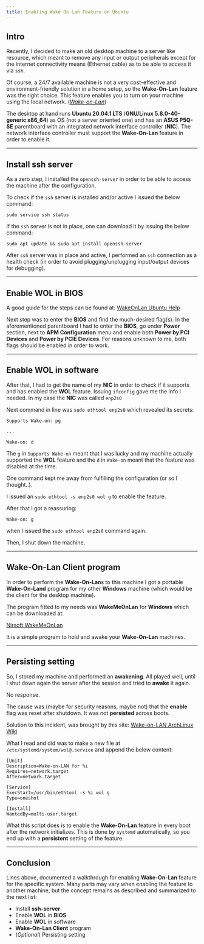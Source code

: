 ```yaml
---
title: Enabling Wake On Lan Feature on Ubuntu
---
```


## Intro

Recently, I decided to make an old desktop machine to a server like resource, 
which meant to remove any input or output peripherals except for the 
internet connectivity means (Ethernet cable) as to be able to access it via `ssh`.

Of course, a 24/7 available machine is not a very cost-effective and 
environment-friendly solution in a home setup, so the **Wake-On-Lan** feature 
was the right choice. This feature enables you to turn on your machine using 
the local network. (_[Wake-on-Lan](https://en.wikipedia.org/wiki/Wake-on-LAN)_)

The desktop at hand runs **Ubuntu 20.04.1 LTS** (**GNU/Linux 5.8.0-40-generic x86_64**) as OS
(not a server oriented one) and has an **ASUS P5Q-SE** parentboard with an integrated network 
interface controller (**NIC**). The network interface controller must support 
the **Wake-On-Lan** feature in order to enable it.

---

## Install ssh server

As a zero step, I installed the `openssh-server` in order to be able to access the machine
after the configuration.

To check if the `ssh` server is installed and/or active I issued the below command:

`sudo service ssh status`

If the `ssh` server is not in place, one can download it by issuing the below command:

`sudo apt update && sudo apt install openssh-server`

After `ssh` server was in place and active, I performed an `ssh` connection as a health check 
(in order to avoid plugging/unplugging input/output devices for debugging).

---

## Enable WOL in BIOS

A good guide for the steps can be found at:
[WakeOnLan Ubuntu Help](https://help.ubuntu.com/community/WakeOnLan#:~:text=To%20enable%20WoL%20in%20the,Save%20your%20settings%20and%20reboot.)

Next step was to enter the **BIOS** and find the much-desired flag(s).
In the aforementioned parentboard I had to enter the **BIOS**, go under **Power** section,
next to **APM Configuration** menu and enable both **Power by PCI Devices** and 
**Power by PCIE Devices**. For reasons unknown to me, both flags should be enabled in order to
work.

---

## Enable WOL in software

After that, I had to get the name of my **NIC** in order to check if it supports and has enabled the 
**WOL** feature.
Issuing `ifconfig` gave me the info I needed. In my case the **NIC** was called `enp2s0`

Next command in line was `sudo ethtool enp2s0` which revealed its secrets:

```
Supports Wake-on: pg

...

Wake-on: d
```

The `g` in `Supports Wake-on` meant that I was lucky and my machine actually supported the **WOL** feature
and the `d` in `Wake-on` meant that the feature was disabled at the time.

One command kept me away from fulfilling the configuration (or so I thought..).

I issued an `sudo ethtool -s enp2s0 wol g` to enable the feature.

After that I got a reassuring:

```
Wake-on: g
```

when I issued the `sudo ethtool enp2s0` command again.

Then, I shut down the machine.

---

## Wake-On-Lan Client program

In order to perform the **Wake-On-Lan**s to this machine I got a portable **Wake-On-Land** program
for my other **Windows** machine (which would be the client for the desktop machine).

The program fitted to my needs was **WakeMeOnLan** for **Windows** which can be
downloaded at:

[Nirsoft WakeMeOnLan](https://www.nirsoft.net/utils/wake_on_lan.html)

It is a simple program to hold and awake your **Wake-On-Lan** machines.

---

## Persisting setting

So, I stored my machine and performed an **awakening**.
All played well, until I shut down again the server after the session and tried to **awake** it
again.

No response.

The cause was (maybe for security reasons, maybe not) that the **enable** flag
was reset after shutdown. It was not **persisted** across boots.

Solution to this incident, was brought by this site:
[Wake-on-LAN ArchLinux Wiki](https://wiki.archlinux.org/index.php/Wake-on-LAN)

What I read and did was to 
make a new file at `/etc/systemd/system/wol@.service`
and append the below content:

```
[Unit]
Description=Wake-on-LAN for %i
Requires=network.target
After=network.target

[Service]
ExecStart=/usr/bin/ethtool -s %i wol g
Type=oneshot

[Install]
WantedBy=multi-user.target
```

What this script does is to enable the **Wake-On-Lan** feature in every boot
after the network initializes. This is done by `systemd` automatically, so you end
up with a **persistent** setting of the feature.

---

## Conclusion

Lines above, documented a walkthrough for enabling **Wake-On-Lan** feature for the specific
system. Many parts may vary when enabling the feature to another machine, but the
concept remains as described and summarized to the next list:

* Install **ssh-server**
* Enable **WOL** in **BIOS**
* Enable **WOL** in software
* **Wake-On-Lan Client** program
* (_Optional_) Persisting setting 
